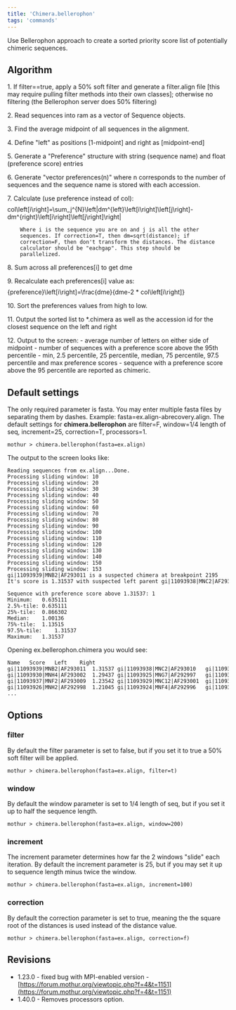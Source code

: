 ```yaml
---
title: 'Chimera.bellerophon'
tags: 'commands'
---
```

Use Bellerophon approach to create a sorted priority score list of
potentially chimeric sequences.


## Algorithm


1\.  If filter==true, apply a 50% soft filter and generate a filter.align
    file \[this may require pulling filter methods into their own
    classes\]; otherwise no filtering (the Bellerophon server does 50%
    filtering)

2\.  Read sequences into ram as a vector of Sequence objects.

3\.  Find the average midpoint of all sequences in the alignment.

4\.  Define "left" as positions \[1-midpoint\] and right as
    \[midpoint-end\]

5\.  Generate a "Preference" structure with string (sequence name) and
    float (preference score) entries

6\.  Generate "vector<Preference> preferences(n)" where n corresponds to
    the number of sequences and the sequence name is stored with each
    accession.

7\.  Calculate (use preference instead of col):
    $$$$col\left[i\right]=\sum_j^{N}\left|dm^{left}\left[i\right]\left[j\right]-dm^{right}\left[i\right]\left[j\right]\right|$$$$

        Where i is the sequence you are on and j is all the other
        sequences. If correction=T, then dm=sqrt(distance); if
        correction=F, then don't transform the distances. The distance
        calculator should be "eachgap". This step should be
        parallelized.


8\.  Sum across all preferences\[i\] to get dme

9\.  Recalculate each preferences\[i\] value as:
    $$$${preference}\left[i\right]=\frac{dme}{dme-2 * col\left[i\right]}$$$$


10\. Sort the preferences values from high to low.

11\. Output the sorted list to \*.chimera as well as the accession id for
    the closest sequence on the left and right

12\. Output to the screen:
    -   average number of letters on either side of midpoint
    -   number of sequences with a preference score above the 95th
        percentile
    -   min, 2.5 percentile, 25 percentile, median, 75 percentile, 97.5
        percentile and max preference scores
    -   sequence with a preference score above the 95 percentile are
        reported as chimeric.

## Default settings

The only required parameter is fasta. You may enter multiple fasta files
by separating them by dashes. Example: fasta=ex.align-abrecovery.align.
The default settings for **chimera.bellerophon** are filter=F, window=1/4
length of seq, increment=25, correction=T, processors=1.

    mothur > chimera.bellerophon(fasta=ex.align)

The output to the screen looks like:

    Reading sequences from ex.align...Done.
    Processing sliding window: 10
    Processing sliding window: 20
    Processing sliding window: 30
    Processing sliding window: 40
    Processing sliding window: 50
    Processing sliding window: 60
    Processing sliding window: 70
    Processing sliding window: 80
    Processing sliding window: 90
    Processing sliding window: 100
    Processing sliding window: 110
    Processing sliding window: 120
    Processing sliding window: 130
    Processing sliding window: 140
    Processing sliding window: 150
    Processing sliding window: 153
    gi|11093939|MNB2|AF293011 is a suspected chimera at breakpoint 2195
    It's score is 1.31537 with suspected left parent gi|11093938|MNC2|AF293010 and right parent gi|11093938|MNC2|AF293010

    Sequence with preference score above 1.31537: 1
    Minimum:   0.635111
    2.5%-tile: 0.635111
    25%-tile:  0.866302
    Median:    1.00136
    75%-tile:  1.13515
    97.5%-tile:    1.31537
    Maximum:   1.31537

Opening ex.bellerophon.chimera you would see:

    Name   Score   Left    Right
    gi|11093939|MNB2|AF293011  1.31537 gi|11093938|MNC2|AF293010   gi|11093938|MNC2|AF293010
    gi|11093930|MNH4|AF293002  1.29437 gi|11093925|MNG7|AF292997   gi|11093927|MND8|AF292999
    gi|11093937|MNF2|AF293009  1.23542 gi|11093929|MNC12|AF293001  gi|11093927|MND8|AF292999
    gi|11093926|MNH2|AF292998  1.21045 gi|11093924|MNF4|AF292996   gi|11093925|MNG7|AF292997
    ...

## Options

### filter

By default the filter parameter is set to false, but if you set it to
true a 50% soft filter will be applied.

    mothur > chimera.bellerophon(fasta=ex.align, filter=t)

### window

By default the window parameter is set to 1/4 length of seq, but if you
set it up to half the sequence length.

    mothur > chimera.bellerophon(fasta=ex.align, window=200)

### increment

The increment parameter determines how far the 2 windows \"slide\" each
iteration. By default the increment parameter is 25, but if you may set
it up to sequence length minus twice the window.

    mothur > chimera.bellerophon(fasta=ex.align, increment=100)

### correction

By default the correction parameter is set to true, meaning the the
square root of the distances is used instead of the distance value.

    mothur > chimera.bellerophon(fasta=ex.align, correction=f)

## Revisions

-   1.23.0 - fixed bug with MPI-enabled version -
    [https://forum.mothur.org/viewtopic.php?f=4&t=1151](https://forum.mothur.org/viewtopic.php?f=4&t=1151)
-   1.40.0 - Removes processors option.



